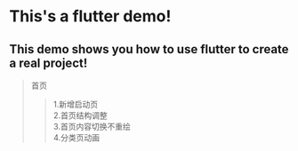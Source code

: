 # This's a flutter demo!

## This demo shows you how to use flutter to create a real project!

>  首页  
>   > 1.新增启动页  
>   > 2.首页结构调整  
>   > 3.首页内容切换不重绘  
>   > 4.分类页动画  